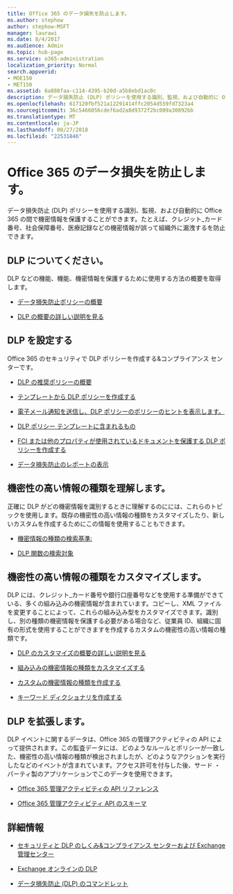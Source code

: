 ```yaml
---
title: Office 365 のデータ損失を防止します。
ms.author: stephow
author: stephow-MSFT
manager: laurawi
ms.date: 8/4/2017
ms.audience: Admin
ms.topic: hub-page
ms.service: o365-administration
localization_priority: Normal
search.appverid:
- MOE150
- MET150
ms.assetid: 6a888faa-c114-4395-b20d-a5b8ebd1ac0c
description: データ損失防止 (DLP) ポリシーを使用する識別、監視、および自動的に Office 365 の間で機密情報を保護することができます。たとえば、クレジット_カード番号、社会保障番号、医療記録などの機密情報が誤って組織外に漏洩するを防止できます。
ms.openlocfilehash: 617120fbf521a12291414ffc2054d559fd7323a4
ms.sourcegitcommit: 36c5466056cdef6ad2a8d9372f2bc009a30892bb
ms.translationtype: MT
ms.contentlocale: ja-JP
ms.lasthandoff: 08/27/2018
ms.locfileid: "22531846"
---
```

# <a name="prevent-data-loss-in-office-365"></a>Office 365 のデータ損失を防止します。

データ損失防止 (DLP) ポリシーを使用する識別、監視、および自動的に Office 365 の間で機密情報を保護することができます。たとえば、クレジット_カード番号、社会保障番号、医療記録などの機密情報が誤って組織外に漏洩するを防止できます。
  
## <a name="learn-about-dlp"></a>DLP についてください。

DLP などの機能、機能、機密情報を保護するために使用する方法の概要を取得します。 
  
- [データ損失防止ポリシーの概要](data-loss-prevention-policies.md)
    
- [DLP の概要の詳しい説明を見る](https://go.microsoft.com/fwlink/?linkid=852300)
    
## <a name="set-up-dlp"></a>DLP を設定する

Office 365 のセキュリティで DLP ポリシーを作成する&amp;コンプライアンス センターです。
  
- [DLP の推奨ポリシーの概要](get-started-with-dlp-policy-recommendations.md)
    
- [テンプレートから DLP ポリシーを作成する](create-a-dlp-policy-from-a-template.md)
    
- [電子メール通知を送信し、DLP ポリシーのポリシーのヒントを表示します。](use-notifications-and-policy-tips.md)
    
- [DLP ポリシー テンプレートに含まれるもの](what-the-dlp-policy-templates-include.md)
    
- [FCI または他のプロパティが使用されているドキュメントを保護する DLP ポリシーを作成する](protect-documents-that-have-fci-or-other-properties.md)
    
- [データ損失防止のレポートの表示](view-the-dlp-reports.md)
    
## <a name="understand-the-sensitive-information-types"></a>機密性の高い情報の種類を理解します。

正確に DLP がどの機密情報を識別するときに理解するのにには、これらのトピックを使用します。既存の機密性の高い情報の種類をカスタマイズしたり、新しいカスタムを作成するためにこの情報を使用することもできます。
  
- [機密情報の種類の検索基準:](what-the-sensitive-information-types-look-for.md)
    
- [DLP 関数の検索対象](what-the-dlp-functions-look-for.md)
    
## <a name="customize-the-sensitive-information-types"></a>機密性の高い情報の種類をカスタマイズします。

DLP には、クレジット_カード番号や銀行口座番号などを使用する準備ができている、多くの組み込みの機密情報が含まれています。コピーし、XML ファイルを変更することによって、これらの組み込み型をカスタマイズできます。識別し、別の種類の機密情報を保護する必要がある場合など、従業員 ID、組織に固有の形式を使用することができますを作成するカスタムの機密性の高い情報の種類です。
  
- [DLP のカスタマイズの概要の詳しい説明を見る](https://go.microsoft.com/fwlink/?linkid=852306)
    
- [組み込みの機密情報の種類をカスタマイズする](customize-a-built-in-sensitive-information-type.md)
    
- [カスタムの機密情報の種類を作成する](create-a-custom-sensitive-information-type.md)
    
- [キーワード ディクショナリを作成する](create-a-keyword-dictionary.md)
    
## <a name="extend-dlp"></a>DLP を拡張します。

DLP イベントに関するデータは、Office 365 の管理アクティビティの API によって提供されます。この監査データには、どのようなルールとポリシーが一致した、機密性の高い情報の種類が検出されましたが、どのようなアクションを実行したなどのイベントが含まれています。アクセス許可を付与した後、サード ・ パーティ製のアプリケーションでこのデータを使用できます。
  
- [Office 365 管理アクティビティの API リファレンス](https://go.microsoft.com/fwlink/?linkid=852309)
    
- [Office 365 管理アクティビティ API のスキーマ](https://go.microsoft.com/fwlink/?linkid=852308)
    
## <a name="more-information"></a>詳細情報

- [セキュリティと DLP のしくみ&amp;コンプライアンス センターおよび Exchange 管理センター](how-dlp-works-between-admin-centers.md)
    
- [Exchange オンラインの DLP](https://go.microsoft.com/fwlink/?linkid=852311)
    
- [データ損失防止 (DLP) のコマンドレット](https://go.microsoft.com/fwlink/?linkid=852310)
    

